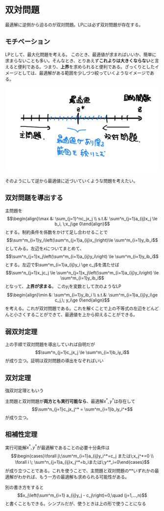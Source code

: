# 双対問題

最適解に逆側から迫るのが双対問題。LPには必ず双対問題が存在する。

## モチベーション

LPとして、最大化問題を考える。
このとき、最適値が求まればいいか、簡単に求まらないことも多い。そんなとき、とりあえず**これよりは大きくならない**と言えると便利である。つまり、**上界**を求められると便利である。ざっくりとしたイメージとしては、最適解がある範囲を少しづつ絞っていくようなイメージである。

![dual problem](../../../figure/dualProblem-figure1.jpeg)

そのようにして逆から最適値に近づいていくような問題を考えたい。

## 双対問題を導出する

主問題を
$$\begin{align}\max &: \sum_{j=1}^nc_jx_j \\ s.t.&: \sum^n_{j=1}a_{ij}x_j \le b_i, \;x_j\ge 0\end{align}$$
とする。制約条件を係数をかけて足し合わせることで
$$\sum^m_{i=1}y_i\left(\sum^n_{j=1}a_{ij}x_j\right)\le \sum^m_{i=1}y_ib_i$$
としてみる。左辺を$x$についてまとめて、
$$\sum^n_{j=1}x_j\left(\sum^m_{i=1}a_{ij}y_i\right) \le \sum^m_{i=1}y_ib_i$$
とする。左辺で$\sum^m_{i=1}a_{ij}y_i \ge c_j$を満たせば
$$\sum^n_{j=1}x_jc_j \le \sum^n_{j=1}x_j\left(\sum^m_{i=1}a_{ij}y_i\right) \le \sum^m_{i=1}y_ib_i$$
となって、**上界が求まる**。
この$y_i$を変数として次のようなLP
$$\begin{align}\min &: \sum^m_{i=1}y_ib_i \\ s.t.&: \sum^m_{i=1}a_{ij}y_i\ge c_j,\; y_i\ge 0\end{align}$$
を考える。これが双対問題である。これを解くことで上の不等式の左辺をどんどんと小さくすることができて、最適値を上から抑えることができる。

## 弱双対定理

上の手順で双対問題を導出していれば自明だが
$$\sum^n_{j=1}c_jx_j \le \sum^m_{i=1}b_iy_i$$
が成り立つ。証明は双対問題の導出をなぞればいい

## 双対定理

強双対定理ともいう

主問題と双対問題が**両方とも実行可能なら**、最適解$x^*,y^*$は存在して
$$\sum^n_{j=1}c_jx_j^* = \sum^m_{i=1}b_iy_i^*$$
が成り立つ。

## 相補性定理

実行可能解$x^*,y^*$が最適解であることの必要十分条件は
$$\begin{cases}\forall j\;\sum^m_{i=1}a_{ij}y_i^*=c_j または\;x_j^*=0 \\ \forall i \; \sum^n_{j=1}a_{ij}x_j^*=b_iまたは\;y^*_i=0\end{cases}$$
が成り立つことである。これを使うことで、主問題と双対問題の**いずれかの最適解がわかれば、もう一方の最適解も求められる可能性がある。

別の書き方をすると
$$x_j\left(\sum^m_{i=1} a_{ij}y_j - c_j\right)=0,\quad (j=1,...,n)$$
と書くこともできる。シンプルだが、使うときは上の形で使うことになる
